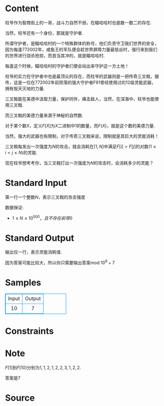 
# Content

柱爷作为智商街上的一哥，战斗力自然不弱，在瞄哈哈村也是数一数二的存在.

当然，柱爷还有一个身份，那就是守护者.

所谓守护者，是瞄哈哈村的一个特殊群体的称号，他们负责守卫我们世界的安全，因为每逢$772002$年，咸鱼王的军队便会趁世界屏障力量最低谷时，强行来到我们的世界进行烧杀抢掠，而首当其冲的，就是瞄哈哈村.

每逢这个时候，瞄哈哈村的守护者们便会站出来守护这一方土地！

柱爷的实力在守护者中也是最顶尖的存在，而柱爷的武器则是一把传奇三叉戟，据传，这是一位在$772002$年前陨落的强大守护者F91曾经使用过的12级灵能武器，拥有毁天灭地的力量.

三叉戟能在美德中汲取力量，保护同伴，痛击敌人，当然，在深海中，柱爷也能使用三叉戟.

而三叉戟的美德力量来源于神秘的自然数.

对于某个数$X$，定义$F[X]$为$X$二进制中$1$的数量，而$F(X)$，就是这个数的美德力量.

当然，强大的武器也有限制，对于传奇三叉戟来说，限制就是其巨大的灵能消耗！

三叉戟每发出一次强度为$N$的攻击，就会消耗在$[1,N]$中满足$F[i] > F[j]$的对数$(1 \leq i < j \leq N)$的灵能.

现在柱爷想考考你，当三叉戟打出一次强度为$N$的攻击时，会消耗多少的灵能？

# Standard Input

第一行一个整数$N$，表示三叉戟的攻击强度

数据保证:

*  $1 \leq N \leq 10^{500} ，且不存在前导0$

# Standard Output

输出仅一行，表示灵能消耗值.

因为答案可能比较大，所以你只需要输出答案mod $10^9+7$

# Samples

<style>
        table,table tr th, table tr td { border:1px solid #0094ff; }
        table { width: 200px; min-height: 25px; line-height: 25px; text-align: center; border-collapse: collapse;}   
    </style>
<table>
	<tr>
		<td>Input</td>
		<td>Output</td>
	</tr>
<tr><td>10
</td><td>7
</td></tr></table>


# Constraints



# Note

$F[1]$到$F[10]$分别为$1,1,2,1,2,2,3,1,2,2.$

答案是$7$

# Source



